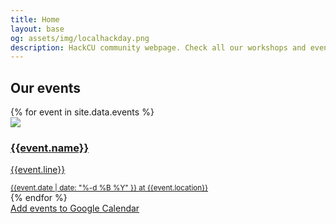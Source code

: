 ```yaml
---
title: Home
layout: base
og: assets/img/localhackday.png
description: HackCU community webpage. Check all our workshops and events coming up!
---
```



<section class="events">
    <div class="container">
        <div class="row">
            <h2>Our events</h2>
            {% for event in site.data.events %}               
                <div class="col-sm-4">
                    <a {% unless event.url == "undefined" %} href="{{event.url}}" {% endunless %} target="_blank" class="event-url">
                        <div class="panel panel-default ">
                            <div class="panel-heading">
                                <img class="img-responsive {% unless event.white-text == null %}white{% endunless %}" src="{% if event.image-url %}{{event.image-url}}{% else %}assets/img/flatirons.jpg{%endif%}">
                                <h3 {% unless event.white-text == null %} class="white"{% endunless %} >{{event.name}}</h3>
                            </div>
                            <div class="panel-body event" data-date="{{ event.date }}">                                
                                <p>{{event.line}}</p>
                                <small class="bottom">{{event.date |  date: "%-d %B %Y" }} at {{event.location}}</small>
                            </div>
                        </div>
                    </a>
                </div>
            {% endfor %}
        </div>
        <a class="btn btn-primary calendar" href="https://calendar.google.com/calendar/r?cid=webcal://{{site.domain}}/calendars/events.ics" target="_blank">Add events to Google Calendar</a>
    </div>

</section>
